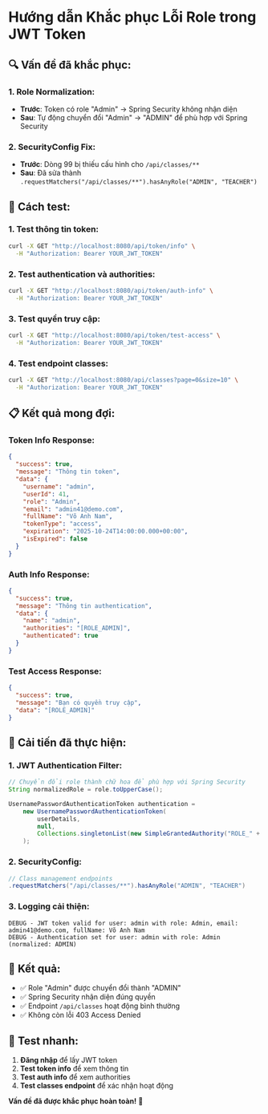 # Hướng dẫn Khắc phục Lỗi Role trong JWT Token

## 🔍 **Vấn đề đã khắc phục:**

### **1. Role Normalization:**
- **Trước**: Token có role "Admin" → Spring Security không nhận diện
- **Sau**: Tự động chuyển đổi "Admin" → "ADMIN" để phù hợp với Spring Security

### **2. SecurityConfig Fix:**
- **Trước**: Dòng 99 bị thiếu cấu hình cho `/api/classes/**`
- **Sau**: Đã sửa thành `.requestMatchers("/api/classes/**").hasAnyRole("ADMIN", "TEACHER")`

## 🧪 **Cách test:**

### **1. Test thông tin token:**
```bash
curl -X GET "http://localhost:8080/api/token/info" \
  -H "Authorization: Bearer YOUR_JWT_TOKEN"
```

### **2. Test authentication và authorities:**
```bash
curl -X GET "http://localhost:8080/api/token/auth-info" \
  -H "Authorization: Bearer YOUR_JWT_TOKEN"
```

### **3. Test quyền truy cập:**
```bash
curl -X GET "http://localhost:8080/api/token/test-access" \
  -H "Authorization: Bearer YOUR_JWT_TOKEN"
```

### **4. Test endpoint classes:**
```bash
curl -X GET "http://localhost:8080/api/classes?page=0&size=10" \
  -H "Authorization: Bearer YOUR_JWT_TOKEN"
```

## 📋 **Kết quả mong đợi:**

### **Token Info Response:**
```json
{
  "success": true,
  "message": "Thông tin token",
  "data": {
    "username": "admin",
    "userId": 41,
    "role": "Admin",
    "email": "admin41@demo.com",
    "fullName": "Võ Anh Nam",
    "tokenType": "access",
    "expiration": "2025-10-24T14:00:00.000+00:00",
    "isExpired": false
  }
}
```

### **Auth Info Response:**
```json
{
  "success": true,
  "message": "Thông tin authentication",
  "data": {
    "name": "admin",
    "authorities": "[ROLE_ADMIN]",
    "authenticated": true
  }
}
```

### **Test Access Response:**
```json
{
  "success": true,
  "message": "Bạn có quyền truy cập",
  "data": "[ROLE_ADMIN]"
}
```

## 🔧 **Cải tiến đã thực hiện:**

### **1. JWT Authentication Filter:**
```java
// Chuyển đổi role thành chữ hoa để phù hợp với Spring Security
String normalizedRole = role.toUpperCase();

UsernamePasswordAuthenticationToken authentication = 
    new UsernamePasswordAuthenticationToken(
        userDetails, 
        null, 
        Collections.singletonList(new SimpleGrantedAuthority("ROLE_" + normalizedRole))
    );
```

### **2. SecurityConfig:**
```java
// Class management endpoints
.requestMatchers("/api/classes/**").hasAnyRole("ADMIN", "TEACHER")
```

### **3. Logging cải thiện:**
```
DEBUG - JWT token valid for user: admin with role: Admin, email: admin41@demo.com, fullName: Võ Anh Nam
DEBUG - Authentication set for user: admin with role: Admin (normalized: ADMIN)
```

## 🎯 **Kết quả:**

- ✅ Role "Admin" được chuyển đổi thành "ADMIN"
- ✅ Spring Security nhận diện đúng quyền
- ✅ Endpoint `/api/classes` hoạt động bình thường
- ✅ Không còn lỗi 403 Access Denied

## 🚀 **Test nhanh:**

1. **Đăng nhập** để lấy JWT token
2. **Test token info** để xem thông tin
3. **Test auth info** để xem authorities
4. **Test classes endpoint** để xác nhận hoạt động

**Vấn đề đã được khắc phục hoàn toàn!** 🎉
